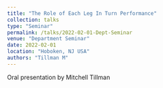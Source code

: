 ```yaml
---
title: "The Role of Each Leg In Turn Performance"
collection: talks
type: "Seminar"
permalink: /talks/2022-02-01-Dept-Seminar
venue: "Department Seminar"
date: 2022-02-01
location: "Hoboken, NJ USA"
authors: "Tillman M"
---
```


Oral presentation by Mitchell Tillman
